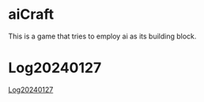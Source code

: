 # aiCraft
This is a game that tries to employ ai as its building block.

# Log20240127
[Log20240127](./mainBlog/20240127workTree)
